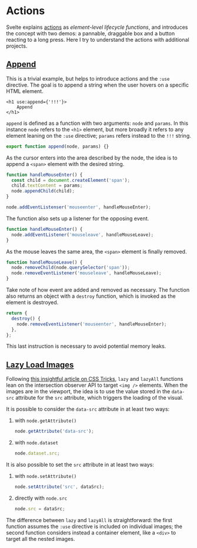 # Actions

Svelte explains [actions](https://svelte.dev/tutorial/actions) as _element-level lifecycle functions_, and introduces the concept with two demos: a pannable, draggable box and a button reacting to a long press. Here I try to understand the actions with additional projects.

## [Append](https://svelte.dev/repl/a716e80bc6e04442a461aa906a0ccb15?version=3.38.2)

This is a trivial example, but helps to introduce actions and the `:use` directive. The goal is to append a string when the user hovers on a specific HTML element.

```svelte
<h1 use:append={'!!!'}>
	Append
</h1>
```

`append` is defined as a function with two arguments: `node` and `params`. In this instance `node` refers to the `<h1>` element, but more broadly it refers to any element leaning on the `:use` directive; `params` refers instead to the `!!!` string.

```js
export function append(node, params) {}
```

As the cursor enters into the area described by the node, the idea is to append a `<span>` element with the desired string.

```js
function handleMouseEnter() {
  const child = document.createElement('span');
  child.textContent = params;
  node.appendChild(child);
}

node.addEventListenser('mouseenter', handleMouseEnter);
```

The function also sets up a listener for the opposing event.

```js
function handleMouseEnter() {
  node.addEventListener('mouseleave', handleMouseLeave);
}
```

As the mouse leaves the same area, the `<span>` element is finally removed.

```js
function handleMouseLeave() {
  node.removeChild(node.querySelector('span'));
  node.removeEventListener('mouseleave', handleMouseLeave);
}
```

Take note of how event are added and removed as necessary. The function also returns an object with a `destroy` function, which is invoked as the element is destroyed.

```js
return {
  destroy() {
    node.removeEventListener('mouseenter', handleMouseEnter);
  },
};
```

This last instruction is necessary to avoid potential memory leaks.

## [Lazy Load Images](https://svelte.dev/repl/e81a037c763a4556a8b08d4302f84b7c?version=3.38.2)

Following [this insightful article on CSS Tricks](https://css-tricks.com/the-complete-guide-to-lazy-loading-images/), `lazy` and `lazyAll` functions lean on the intersection observer API to target `<img />` elements. When the images are in the viewport, the idea is to use the value stored in the `data-src` attribute for the `src` attribute, which triggers the loading of the visual.

It is possible to consider the `data-src` attribute in at least two ways:

1. with `node.getAttribute()`

   ```js
   node.getAttribute('data-src');
   ```

2. with `node.dataset`

   ```js
   node.dataset.src;
   ```

It is also possible to set the `src` attribute in at least two ways:

1. with `node.setAttribute()`

   ```js
   node.setAttribute('src', dataSrc);
   ```

2. directly with `node.src`

   ```js
   node.src = dataSrc;
   ```

The difference between `lazy` and `lazyAll` is straightforward: the first function assumes the `:use` directive is included on individual images; the second function considers instead a container element, like a `<div>` to target all the nested images.

